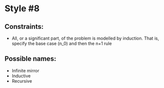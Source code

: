 # Style #8

## Constraints:

* All, or a significant part, of the problem is modelled by induction. That is, specify the base case (n_0) and then the n+1 rule

## Possible names:

* Infinite mirror
* Inductive
* Recursive
